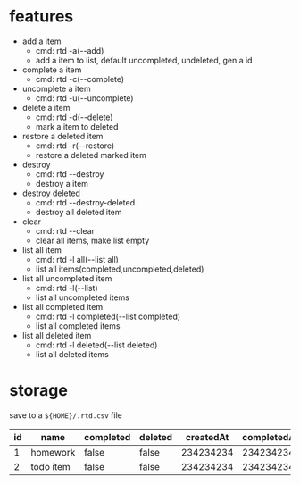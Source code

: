 # features
- add a item
    - cmd: rtd -a(--add) <item-name>
    - add a item to list, default uncompleted, undeleted, gen a id
- complete a item
    - cmd: rtd -c(--complete) <item-id>
- uncomplete a item
    - cmd: rtd -u(--uncomplete) <item-id>
- delete a item
    - cmd: rtd -d(--delete) <item-id>
    - mark a item to deleted
- restore a deleted item
    - cmd: rtd -r(--restore) <item-id>
    - restore a deleted marked item
- destroy
    - cmd: rtd --destroy <item-id>
    - destroy a item
- destroy deleted
    - cmd: rtd --destroy-deleted
    - destroy all deleted item
- clear
    - cmd: rtd --clear
    - clear all items, make list empty
- list all item
    - cmd: rtd -l all(--list all)
    - list all items(completed,uncompleted,deleted)
- list all uncompleted item
    - cmd: rtd -l(--list)
    - list all uncompleted items
- list all completed item
    - cmd: rtd -l completed(--list completed)
    - list all completed items
- list all deleted item
    - cmd: rtd -l deleted(--list deleted)
    - list all deleted items

# storage
save to a `${HOME}/.rtd.csv` file

|id|name|completed|deleted|createdAt|completedAt|deletedAt|
|-|-|-|-|-|-|-|
|1|homework|false|false|234234234|234234234|234234234|
|2|todo item|false|false|234234234|234234234|234234234|
